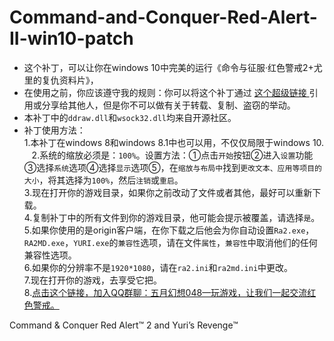 # Command-and-Conquer-Red-Alert-II-win10-patch<br>
* 这个补丁，可以让你在windows 10中完美的运行《命令与征服·红色警戒2+尤里的复仇资料片》，<br>
* 在使用之前，你应该遵守我的规则：你可以将这个补丁通过 [ 这个超级链接 ]( https://github.com/873578156/Command-and-Conquer-Red-Alert-II-win10-patch )引用或分享给其他人，但是你不可以做有关于转载、复制、盗窃的举动。<br>
* 本补丁中的`ddraw.dll`和`wsock32.dll`均来自开源社区。<br>
* 补丁使用方法：<br>
    1.本补丁在windows 8和windows 8.1中也可以用，不仅仅局限于windows 10.<br>
    2.系统的缩放必须是：`100%`。设置方法：①点击`开始`按钮②进入`设置`功能③选择`系统`选项④选择`显示`选项⑤，在`缩放与布局中`找到`更改文本、应用等项目的大小`，将其选择为`100%`，然后`注销`或`重启`。<br>
    3.现在打开你的游戏目录，如果你之前改动了文件或者其他，最好可以重新下载。<br>
    4.复制补丁中的所有文件到你的游戏目录，他可能会提示被覆盖，请选择`是`。<br>
    5.如果你使用的是origin客户端，在你下载之后他会为你自动设置`Ra2.exe`，`RA2MD.exe`，`YURI.exe`的`兼容性`选项，请在文件`属性`，`兼容性`中取消他们的任何兼容性选项。<br>
    6.如果你的分辨率不是`1920*1080`，请在`ra2.ini`和`ra2md.ini`中更改。<br>
    7.现在打开你的游戏，去享受它把。<br>
        8.[点击这个链接，加入QQ群聊：五月幻想048—玩游戏，让我们一起交流红色警戒。](https://jq.qq.com/?_wv=1027&k=5HiqSxF)<br>
    
Command & Conquer Red Alert™ 2 and Yuri’s Revenge™
